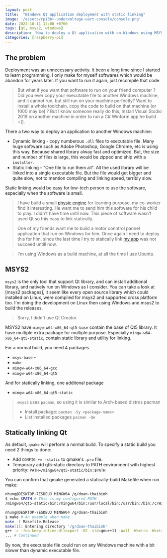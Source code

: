 ```yaml
---
layout: post
title:  "Windows Qt application deployment with static linking"
image: '/assets/rpi3b+-undervoltage-uart-console/console.png'
date: 2022-10-11 12:00 +0700
tags: [qt, msys2, windows]
description: 'How to deploy a Qt application with on Windows using MSYS2.'
categories: [raspberry-pi]
---
```


## The problem

Deployment was an unnecessary activity. It been a long time since I started to learn programming, I only make for myself softwares which would be abandon for years later. If you want to run it again, just recompile that code.

> But what if you want that software to run on your friend computer ? Did you ever copy your executable file to another Windows machine, and it cannot run, but still run on your machine perfectly? Want to install a whole toolchain, copy the code to build on that machine (or 1000 may be) ? But I know someone really do this, Install Visual Studio 2019 on another machine in order to run a C# Winform app he build =]]. 

There a two way to deploy an application to another Windows machine:

- Dynamic linking - copy numberous `.dll` files to executable file. Many huge software such as Adobe Photoshop, Google Chrome, etc is using this way. Because shared library alway fast and optimized. But, the size and number of files is large, this would be zipped and ship with a `installer`.
- Static linking - "One file to run them all". All the used library will be linked into a single executable file. But the file would get bigger and quite slow, not to mention compiling and linking speed, terribly slow.

Static linking would be easy for low-tech person to use the software, especially when the software is small.

> I have build a small [physic engine](https://github.com/kienvo/physics-engine-from-scratch) for learning purpose, my co-worker find it interesting. He want me to send him this software for his child to play. I didn't have time until now. This piece of software wasn't used Qt so this easy to link statically.
>
> One of my friends want me to build a motor conntrol pannel application that run on Windows for him. Once again I need to deploy this for him, since the last time I try to statically link [my app](https://github.com/kienvo/p10-frame-maker) was not succeed untill now.

> I'm using Windows as a build machine, at all the time I use Ubuntu.

## MSYS2

`msys2` is the only tool that support Qt library, and can install additional library, and natively run  on Windows as I consider. You can take a look at [msys2 packages], it seem like every open source library which could installed on Linux, were compiled for msys2 and supported cross platform too. I'm doing the development on Linux then using Windows and msys2 to build the releases.

> Sorry, I didn't use Qt Creator.

MSYS2 have `mingw-w64-x86_64-qt5-base` contain the base of Qt5 library. It have multiple extra package for multiple purpose. Especially `mingw-w64-x86_64-qt5-static`, contain static library and utility for linking.

For a normal build, you need 4 packages

- `msys-base` -
- `make`
- `mingw-w64-x86_64-gcc`
- `mingw-w64-x86_64-qt5`

And for statically linking, one additonal package

- `mingw-w64-x86_64-qt5-static`

> `msys2` uses `pacman`, so using it is similar to Arch-based distros pacman
>
> - Install package: `pacman -Sy <package-name>`
> - List installed packages `pacman -Qe`

## Statically linking Qt

As default, `qmake` will perform a normal build. To specify a static build you need 2 things to done:

- Add `CONFIG += -static` to qmake's `.pro` file.
- Temporary add qt5-static directory to PATH environment with highest priority: `PATH=/mingw64/qt5-static/bin:$PATH`

You can confirm that qmake generated a statically-build Makefile when run make:

```bash
nhung@DESKTOP-7ESDEUJ MINGW64 /g/doan-thaibinh
$ echo $PATH # This is my configured PATH
/mingw64/qt5-static/bin:/mingw64/bin:/usr/local/bin:/usr/bin:/bin:/c/Windows/System32:/c/Windows:/c/Windows/System32/Wbem:/c/Windows/System32/WindowsPowerShell/v1.0/:/usr/bin/site_perl:/usr/bin/vendor_perl:/usr/bin/core_perl

nhung@DESKTOP-7ESDEUJ MINGW64 /g/doan-thaibinh
$ make # An example when make
make -f Makefile.Release
make[1]: Entering directory '/g/doan-thaibinh'
g++ -c -fno-keep-inline-dllexport -O2 -std=gnu++11 -Wall -Wextra -Wextra -ffunction-sections -fdata-sections -fexceptions -mthreads -DUNICODE -D_UNICODE -DWIN32 -DMINGW_HAS_SECURE_API=1 -DQT_NO_DEBUG -DQT_CHARTS_LIB -DQT_WIDGETS_LIB -DQT_QUICK_LIB -DQT_GUI_LIB -DQT_QMLMODELS_LIB -DQT_QML_LIB -DQT_NETWORK_LIB -DQT_CORE_LIB -DQT_NEEDS_QMAIN -I. -IC:/msys64/mingw64/qt5-static/include -IC:/msys64/mingw64/qt5-static/include/QtCharts -IC:/msys64/mingw64/qt5-static/include/QtWidgets -IC:/msys64/mingw64/qt5-static/include/QtQuick -IC:/msys64/mingw64/qt5-static/include/QtGui -IC:/msys64/mingw64/qt5-static/include/QtQmlModels -IC:/msys64/mingw64/qt5-static/include/QtQml -IC:/msys64/mingw64/qt5-static/include/QtNetwork -IC:/msys64/mingw64/qt5-static/include/QtCore -Ibuild/moc -I/include -IC:/msys64/mingw64/qt5-static/share/qt5/mkspecs/win32-g++  -o build/obj/main.o main.cpp
... # Continued

```

By now, the executable file could run on any Windows machine with a bit slower than dynamic executable file.
